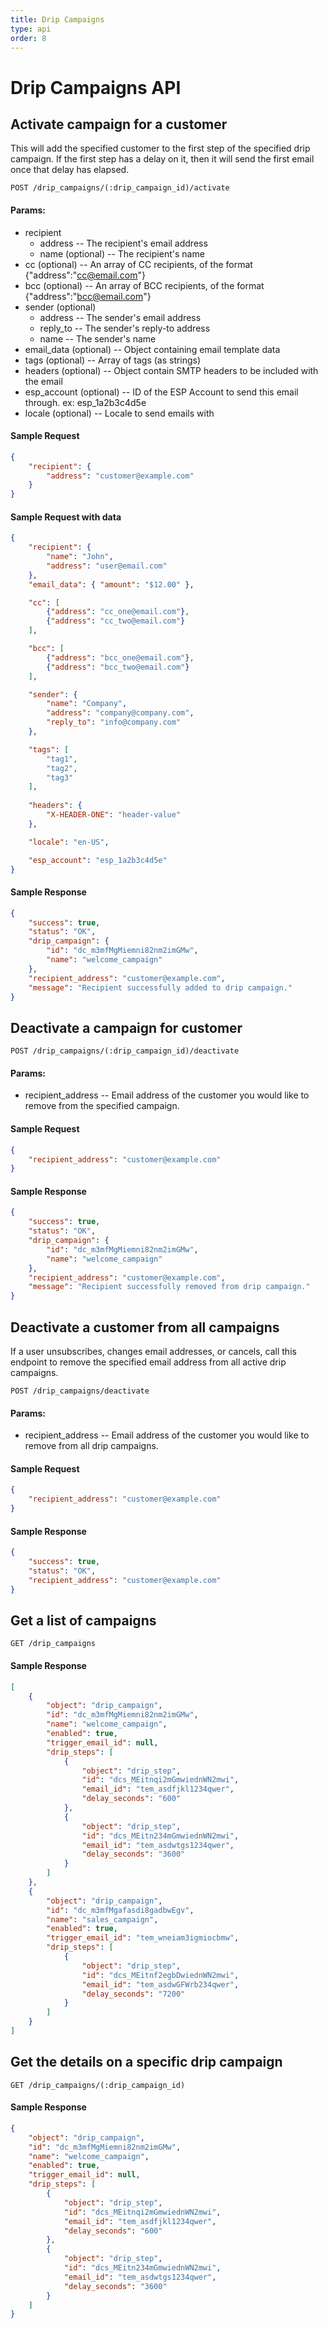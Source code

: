 ```yaml
---
title: Drip Campaigns
type: api
order: 8
---
```


# Drip Campaigns API

## Activate campaign for a customer
This will add the specified customer to the first step of the specified drip campaign. If the first step has a delay on it, then it will send the first email once that delay has elapsed.

`POST /drip_campaigns/(:drip_campaign_id)/activate`

#### Params:

- recipient
   - address              -- The recipient's email address
   - name (optional)      -- The recipient's name
- cc (optional)           -- An array of CC recipients, of the format {"address":"cc@email.com"}
- bcc (optional)          -- An array of BCC recipients, of the format {"address":"bcc@email.com"}
- sender (optional)
   - address              -- The sender's email address
   - reply_to             -- The sender's reply-to address
   - name                 -- The sender's name
- email_data (optional)   -- Object containing email template data
- tags (optional)         -- Array of tags (as strings)
- headers (optional)      -- Object contain SMTP headers to be included with the email
- esp\_account (optional) -- ID of the ESP Account to send this email through. ex: esp\_1a2b3c4d5e
- locale (optional)       -- Locale to send emails with

#### Sample Request

```json
{
    "recipient": {
        "address": "customer@example.com"
    }
}
```

#### Sample Request with data

```json
{
    "recipient": {
        "name": "John",
        "address": "user@email.com"
    },
    "email_data": { "amount": "$12.00" },

    "cc": [
        {"address": "cc_one@email.com"},
        {"address": "cc_two@email.com"}
    ],

    "bcc": [
        {"address": "bcc_one@email.com"},
        {"address": "bcc_two@email.com"}
    ],

    "sender": {
        "name": "Company",
        "address": "company@company.com",
        "reply_to": "info@company.com"
    },

    "tags": [
        "tag1",
        "tag2",
        "tag3"
    ],
    
    "headers": {
        "X-HEADER-ONE": "header-value"
    },

    "locale": "en-US",

    "esp_account": "esp_1a2b3c4d5e"
}
```

#### Sample Response

```json
{
    "success": true,
    "status": "OK",
    "drip_campaign": {
        "id": "dc_m3mfMgMiemni82nm2imGMw",
        "name": "welcome_campaign"
    },
    "recipient_address": "customer@example.com",
    "message": "Recipient successfully added to drip campaign."
}
```

## Deactivate a campaign for customer
`POST /drip_campaigns/(:drip_campaign_id)/deactivate`

#### Params:
- recipient\_address -- Email address of the customer you would like to remove from the specified campaign.

#### Sample Request

```json
{
    "recipient_address": "customer@example.com"
}
```

#### Sample Response

```json
{
    "success": true,
    "status": "OK",
    "drip_campaign": {
        "id": "dc_m3mfMgMiemni82nm2imGMw",
        "name": "welcome_campaign"
    },
    "recipient_address": "customer@example.com",
    "message": "Recipient successfully removed from drip campaign."
}
```

## Deactivate a customer from all campaigns
If a user unsubscribes, changes email addresses, or cancels, call this endpoint to remove the specified email address from all active drip campaigns.

`POST /drip_campaigns/deactivate`

#### Params:
- recipient\_address -- Email address of the customer you would like to remove from all drip campaigns.

#### Sample Request

```json
{
    "recipient_address": "customer@example.com"
}
```

#### Sample Response

```json
{
    "success": true,
    "status": "OK",
    "recipient_address": "customer@example.com"
}
```

## Get a list of campaigns

`GET /drip_campaigns`

#### Sample Response

```json
[
    {
        "object": "drip_campaign",
        "id": "dc_m3mfMgMiemni82nm2imGMw",
        "name": "welcome_campaign",
        "enabled": true,
        "trigger_email_id": null,
        "drip_steps": [
            {
                "object": "drip_step",
                "id": "dcs_MEitnqi2mGmwiednWN2mwi",
                "email_id": "tem_asdfjkl1234qwer",
                "delay_seconds": "600"
            },
            {
                "object": "drip_step",
                "id": "dcs_MEitn234mGmwiednWN2mwi",
                "email_id": "tem_asdwtgs1234qwer",
                "delay_seconds": "3600"
            }
        ]
    },
    {
        "object": "drip_campaign",
        "id": "dc_m3mfMgafasdi8gadbwEgv",
        "name": "sales_campaign",
        "enabled": true,
        "trigger_email_id": "tem_wneiam3igmiocbmw",
        "drip_steps": [
            {
                "object": "drip_step",
                "id": "dcs_MEitnf2egbDwiednWN2mwi",
                "email_id": "tem_asdwGFWrb234qwer",
                "delay_seconds": "7200"
            }
        ]
    }
]
```

## Get the details on a specific drip campaign

`GET /drip_campaigns/(:drip_campaign_id)`

#### Sample Response

```json
{
    "object": "drip_campaign",
    "id": "dc_m3mfMgMiemni82nm2imGMw",
    "name": "welcome_campaign",
    "enabled": true,
    "trigger_email_id": null,
    "drip_steps": [
        {
            "object": "drip_step",
            "id": "dcs_MEitnqi2mGmwiednWN2mwi",
            "email_id": "tem_asdfjkl1234qwer",
            "delay_seconds": "600"
        },
        {
            "object": "drip_step",
            "id": "dcs_MEitn234mGmwiednWN2mwi",
            "email_id": "tem_asdwtgs1234qwer",
            "delay_seconds": "3600"
        }
    ]
}
```

